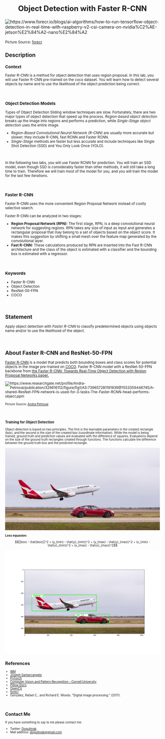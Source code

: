 **<h1 align=center><font size = 5>Object Detection with Faster R-CNN</font></h1>**

 <img  src="https://cdn.shopify.com/s/files/1/0533/4158/5598/articles/how-to-run-tensorflow-object-detection-in-real-time-with-raspberry-v2-csi-camera-on-nvidia-jetson-nano-447485.jpg?v=1659971239"  width=1000  height=500  alt="https://www.forecr.io/blogs/ai-algorithms/how-to-run-tensorflow-object-detection-in-real-time-with-raspberry-v2-csi-camera-on-nvidia%C2%AE-jetson%E2%84%A2-nano%E2%84%A2">

<small>Picture Source: <a  href="https://www.forecr.io/blogs/ai-algorithms/how-to-run-tensorflow-object-detection-in-real-time-with-raspberry-v2-csi-camera-on-nvidia%C2%AE-jetson%E2%84%A2-nano%E2%84%A2">forecr</a>

<h2>Description</h2>

<h3>Context</h3>

<p>Faster R-CNN is a method for object detection that uses region proposal. In this lab, you will use Faster R-CNN pre-trained on the coco dataset. You will learn how to detect several objects by name and to use the likelihood of the object prediction being correct.</p>

<br>

<h3>Object Detection Models</h3>

<p>Types of Object Detection Sliding window techniques are slow. Fortunately, there are two major types of object detection that speed up the process. <i>Region-based object detection</i> breaks up the image into regions and performs a prediction, while <i>Single-Stage object detection </i>uses the entire image.</p>

<ul>
<li><i>Region-Based Convolutional Neural Network (R-CNN)</i> are usually more accurate but slower; they include R-CNN, fast RCNN and Faster RCNN.</li>
<li><i>Single-Stage</i> methods are faster but less accurate and include techniques like Single Shot Detection (SSD) and You Only Look Once (YOLO).</li>
</ul>

<br>

<p>In the following two labs, you will use Faster RCNN for prediction. You will train an SSD model, even though SSD is considerably faster than other methods, it will still take a long time to train. Therefore we will train most of the model for you, and you will train the model for the last few iterations.</p>

<br>

<h3>Faster R-CNN</h3>

<p>Faster R-CNN uses the more convenient Region Proposal Network instead of costly selective search.</p>

<p>Faster R-CNN can be analyzed in two stages:</p>

<ul>
<li><b>Region Proposal Network (RPN):</b> The first stage, RPN, is a deep convolutional neural network for suggesting regions. RPN takes any size of input as input and generates a rectangular proposal that may belong to a set of objects based on the object score. It makes this suggestion by shifting a small mesh over the feature map generated by the convolutional layer.</li>
<li><b>Fast R-CNN:</b> These calculations produced by RPN are inserted into the Fast R-CNN architecture and the class of the object is estimated with a classifier and the bounding box is estimated with a regressor.</li>

</ul>

<br>

<h3>Keywords</h3>

<ul>
<li>Faster R-CNN</li>
<li>Object Detection</li>
<li>ResNet-50-FPN</li>
<li>COCO</li>
</ul>

<br>

<h2>Statement</h2>

Apply object detection with <i>Faster R-CNN</i> to classify predetermined objects using objects name and/or to use the likelihood of the object.

<br>

<h2>About Faster R-CNN and ResNet-50-FPN</h2>


<a  href='https://arxiv.org/abs/1506.01497?utm_medium=Exinfluencer&utm_source=Exinfluencer&utm_content=000026UJ&utm_term=10006555&utm_id=NA-SkillsNetwork-Channel-SkillsNetworkCoursesIBMDeveloperSkillsNetworkCV0101ENCoursera25797139-2021-01-01'>Faster R-CNN</a> is a model that predicts both bounding boxes and class scores for potential objects in the image pre-trained on <a  href="https://cocodataset.org/?utm_medium=Exinfluencer&utm_source=Exinfluencer&utm_content=000026UJ&utm_term=10006555&utm_id=NA-SkillsNetwork-Channel-SkillsNetworkCoursesIBMDeveloperSkillsNetworkCV0101ENCoursera25797139-2021-01-01">COCO</a>. Faster R-CNN model with a ResNet-50-FPN backbone from <a  href='https://arxiv.org/abs/1506.01497'>the Faster R-CNN: Towards Real-Time Object Detection with Region Proposal Networks paper.</a>

<img  src="https://www.researchgate.net/profile/Andra-Petrovai/publication/329616112/figure/fig1/AS:739657281191939@1553359446745/A-shared-ResNet-FPN-network-is-used-for-3-tasks-The-Faster-RCNN-head-performs-object.ppm"  width=1000  height=350  alt="https://www.researchgate.net/profile/Andra-Petrovai/publication/329616112/figure/fig1/AS:739657281191939@1553359446745/A-shared-ResNet-FPN-network-is-used-for-3-tasks-The-Faster-RCNN-head-performs-object.ppm">

<small>Picture Source: <a  href="https://www.researchgate.net/profile/Andra-Petrovai/publication/329616112/figure/fig1/AS:739657281191939@1553359446745/A-shared-ResNet-FPN-network-is-used-for-3-tasks-The-Faster-RCNN-head-performs-object.ppm">Andra Petrovai</a>

<br>

<h3>Training for Object Detection</h3>

<p>Object detection is based on two principles. The first is the learnable parameters in the created rectangle (box), and the second is the size of the created box (coordinate information). While the model is being trained, ground truth and prediction values ​​are evaluated with the difference of squares. Evaluations depend on the size of the ground truth rectangles created through functions. The functions calculate the difference between the ground truth box and the predicted rectangle.</p>

<img  src="quantas-car-v-plane-TAKE-OFF.jpg">

<b>Loss equasion:</b>

$$||box\ - \hat{box}||^2 = (y_{min} - \hat{y}_{min})^2 + (y_{max} - \hat{y}_{max})^2 + (x_{min} - \hat{x}_{min})^2 + (x_{max} - \hat{x}_{max})^2$$

<img  src="car_plane_BOX.png">

<br>

<h2>References</h2>

<ul>
<li><a href="https://www.ibm.com/">IBM</a></li>
<li><a href='https://github.com/jsantarc'>Joseph Santarcangelo</a></li>
<li><a href="https://pytorch.org/vision/main/models/generated/torchvision.models.detection.retinanet_resnet50_fpn.html">PyTorch</a></li>
<li><a href='https://arxiv.org/abs/1506.01497'>Computer Vision and Pattern Recognition - Cornell University<a/></li>
<li><a href='https://pillow.readthedocs.io/en/stable/index.html?utm_medium=Exinfluencer&utm_source=Exinfluencer&utm_content=000026UJ&utm_term=10006555&utm_id=NA-SkillsNetwork-Channel-SkillsNetworkCoursesIBMDeveloperSkillsNetworkCV0101ENCoursera25797139-2021-01-01'>Pillow Docs</a></li>
<li><a href='https://opencv.org/?utm_medium=Exinfluencer&utm_source=Exinfluencer&utm_content=000026UJ&utm_term=10006555&utm_id=NA-SkillsNetwork-Channel-SkillsNetworkCoursesIBMDeveloperSkillsNetworkCV0101ENCoursera25797139-2021-01-01'>OpenCV</a></li>
<li><a href="https://www.forecr.io/blogs/ai-algorithms/how-to-run-tensorflow-object-detection-in-real-time-with-raspberry-v2-csi-camera-on-nvidia%C2%AE-jetson%E2%84%A2-nano%E2%84%A2">forecr</a></li>
<li>Gonzalez, Rafael C., and Richard E. Woods. "Digital image processing." (2017).</li>
</ul>

<br>

<h2>Contact Me</h2>

If you have something to say to me please contact me: 

 - Twitter: [Doguilmak](https://twitter.com/Doguilmak)  
 - Mail address: doguilmak@gmail.com
